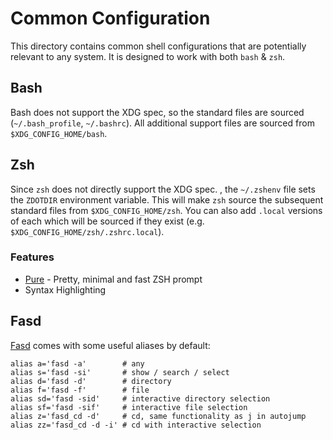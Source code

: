 # Common Configuration

This directory contains common shell configurations that are potentially
relevant to any system. It is designed to work with both `bash` & `zsh`.

## Bash

Bash does not support the XDG spec, so the standard files are sourced
(`~/.bash_profile`, `~/.bashrc`). All additional support files are sourced from
`$XDG_CONFIG_HOME/bash`.

## Zsh

Since `zsh` does not directly support the XDG spec. , the `~/.zshenv` file sets
the `ZDOTDIR` environment variable. This will make `zsh` source the subsequent
standard files from `$XDG_CONFIG_HOME/zsh`. You can also add `.local` versions
of each which will be sourced if they exist (e.g.
`$XDG_CONFIG_HOME/zsh/.zshrc.local`).

### Features

- [Pure](https://github.com/sindresorhus/pure) - Pretty, minimal and fast ZSH
  prompt
- Syntax Highlighting

## Fasd

[Fasd](https://github.com/clvv/fasd) comes with some useful aliases by default:

```
alias a='fasd -a'        # any
alias s='fasd -si'       # show / search / select
alias d='fasd -d'        # directory
alias f='fasd -f'        # file
alias sd='fasd -sid'     # interactive directory selection
alias sf='fasd -sif'     # interactive file selection
alias z='fasd_cd -d'     # cd, same functionality as j in autojump
alias zz='fasd_cd -d -i' # cd with interactive selection
```
